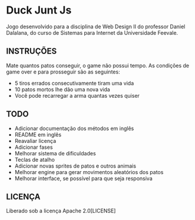 Duck Junt Js
============

Jogo desenvolvido para a disciplina de Web Design II do professor Daniel Dalalana, do curso de Sistemas para Internet da Universidade Feevale.

## INSTRUÇÕES ##

Mate quantos patos conseguir, o game não possui tempo. As condições de game over e para prosseguir são as seguintes:

- 5 tiros errados consecutivamente tiram uma vida
- 10 patos mortos lhe dão uma nova vida
- Você pode recarregar a arma quantas vezes quiser

## TODO ##

- Adicionar documentação dos métodos em inglês
- README em inglês
- Reavaliar licença
- Adicionar fases
- Melhorar sistema de dificuldades
- Teclas de atalho
- Adicionar novas sprites de patos e outros animais
- Melhorar engine para gerar movimentos aleatórios dos patos
- Melhorar interface, se possível para que seja responsiva

## LICENÇA ##

Liberado sob a licença Apache 2.0[LICENSE]